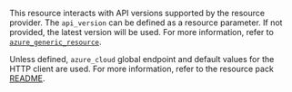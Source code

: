 
This resource interacts with API versions supported by the resource provider.
The `api_version` can be defined as a resource parameter.
If not provided, the latest version will be used.
For more information, refer to [`azure_generic_resource`](/inspec/resources/azure_generic_resource/).

Unless defined, `azure_cloud` global endpoint and default values for the HTTP client are used.
For more information, refer to the resource pack [README](https://github.com/inspec/inspec-azure).
